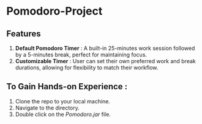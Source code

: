 # Pomodoro-Project

## Features 
1. **Default Pomodoro Timer** : A built-in 25-minutes work session followed by a 5-minutes break, perfect for maintaining focus.
2. **Customizable Timer** : User can set their own preferred work and break durations, allowing for flexibility to match their workflow.

## To Gain Hands-on Experience :
1. Clone the repo to your local machine.
2. Navigate to the directory.
3. Double click on the _Pomodoro.jar_ file. 
   
